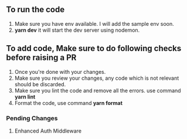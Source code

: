 ## To run the code

1. Make sure you have env available. I will add the sample env soon.
2. **yarn dev** it will start the dev server using nodemon.

## To add code, Make sure to do following checks before raising a PR

1. Once you're done with your changes.
2. Make sure you review your changes, any code which is not relevant should be discarded.
3. Make sure you lint the code and remove all the errors. use command **yarn lint**
4. Format the code, use command **yarn format**


### Pending Changes
1. Enhanced Auth Middleware
